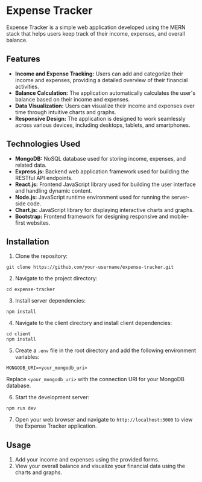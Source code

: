 # Expense Tracker

Expense Tracker is a simple web application developed using the MERN stack that helps users keep track of their income, expenses, and overall balance.

## Features

- **Income and Expense Tracking:** Users can add and categorize their income and expenses, providing a detailed overview of their financial activities.
- **Balance Calculation:** The application automatically calculates the user's balance based on their income and expenses.
- **Data Visualization:** Users can visualize their income and expenses over time through intuitive charts and graphs.
- **Responsive Design:** The application is designed to work seamlessly across various devices, including desktops, tablets, and smartphones.

## Technologies Used

- **MongoDB:** NoSQL database used for storing income, expenses, and related data.
- **Express.js:** Backend web application framework used for building the RESTful API endpoints.
- **React.js:** Frontend JavaScript library used for building the user interface and handling dynamic content.
- **Node.js:** JavaScript runtime environment used for running the server-side code.
- **Chart.js:** JavaScript library for displaying interactive charts and graphs.
- **Bootstrap:** Frontend framework for designing responsive and mobile-first websites.

## Installation

1. Clone the repository:

```
git clone https://github.com/your-username/expense-tracker.git
```

2. Navigate to the project directory:

```
cd expense-tracker
```

3. Install server dependencies:

```
npm install
```

4. Navigate to the client directory and install client dependencies:

```
cd client
npm install
```

5. Create a `.env` file in the root directory and add the following environment variables:

```
MONGODB_URI=<your_mongodb_uri>
```

Replace `<your_mongodb_uri>` with the connection URI for your MongoDB database.

6. Start the development server:

```
npm run dev
```

7. Open your web browser and navigate to `http://localhost:3000` to view the Expense Tracker application.

## Usage

1. Add your income and expenses using the provided forms.
2. View your overall balance and visualize your financial data using the charts and graphs.



